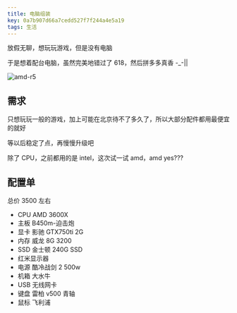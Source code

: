 ```yaml
---
title: 电脑组装
key: 0a7b907d66a7cedd527f7f244a4e5a19
tags: 生活
---
```


放假无聊，想玩玩游戏，但是没有电脑

于是想着配台电脑，虽然完美地错过了 618，然后拼多多真香 \-\_\-\|\|

![amd-r5](http://118.24.108.205:8086/pic/blog/amd_r5.png)

<!--more-->

## 需求

只想玩玩一般的游戏，加上可能在北京待不了多久了，所以大部分配件都用最便宜的就好

等以后稳定了点，再慢慢升级吧

除了 CPU，之前都用的是 intel，这次试一试 amd，amd yes???

## 配置单

总价 3500 左右

- CPU AMD 3600X
- 主板 B450m-迫击炮
- 显卡 影驰 GTX750ti 2G
- 内存 威龙 8G 3200
- SSD 金士顿 240G SSD
- 红米显示器
- 电源 酷冷战剑 2 500w
- 机箱 大水牛
- USB 无线网卡
- 键盘 雷柏 v500 青轴
- 鼠标 飞利浦

